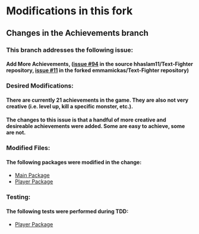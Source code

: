 # Modifications in this fork

## Changes in the Achievements branch

### This branch addresses the following issue:

#### Add More Achievements, ([issue #94](https://github.com/hhaslam11/Text-Fighter/issues/94) in the source hhaslam11/Text-Fighter repository, [issue #11](https://github.com/emmamickas/Text-Fighter/issues/11) in the forked emmamickas/Text-Fighter repository)

### Desired Modifications:
#### There are currently 21 achievements in the game. They are also not very creative (i.e. level up, kill a specific monster, etc.). 
#### The changes to this issue is that a handful of more creative and desireable achievements were added. Some are easy to achieve, some are not.

### Modified Files:
#### The following packages were modified in the change:
* [Main Package](https://github.com/emmamickas/Text-Fighter/tree/InlineDocumentationUpdate/src/com/hotmail/kalebmarc/textfighter/main)
* [Player Package](https://github.com/emmamickas/Text-Fighter/tree/InlineDocumentationUpdate/src/com/hotmail/kalebmarc/textfighter/player)

### Testing:
#### The following tests were performed during TDD:
* [Player Package](https://github.com/emmamickas/Text-Fighter/tree/InlineDocumentationUpdate/src/com/hotmail/kalebmarc/textfighter/player/TestAchievements.java)


